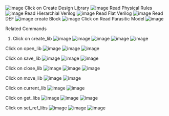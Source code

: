 ![image](https://user-images.githubusercontent.com/104819057/209363820-2f0d8d7b-8409-44c4-a605-e634581392d2.png)
Click on Create Design Library
![image](https://user-images.githubusercontent.com/104819057/209363906-e8445753-15b9-4297-a8ed-4c551618244d.png)
Read Physical Rules
![image](https://user-images.githubusercontent.com/104819057/209363959-d491a04f-ca3d-4f49-a4ab-5b316593fbf0.png)
Read Hierarchial Verilog
![image](https://user-images.githubusercontent.com/104819057/209364016-d19aef33-4285-407d-add1-a8d713db251e.png)
Read Flat Verilog
![image](https://user-images.githubusercontent.com/104819057/209364046-f7c9e391-8547-430b-8ffb-5f71f74fe55b.png)
Read DEF
![image](https://user-images.githubusercontent.com/104819057/209364077-2998192f-c846-4115-a328-d35050b8e582.png)
create Block
![image](https://user-images.githubusercontent.com/104819057/209364142-c7c4f6ef-f528-46b3-963a-f3f15ca84744.png)
Click on Read Parasitic Model
![image](https://user-images.githubusercontent.com/104819057/209364217-04661f28-80df-48d0-bf5c-98e67802f0b6.png)


Related Commands
1. Click on create_lib
![image](https://user-images.githubusercontent.com/104819057/209364364-bdd8860c-9057-4114-96c3-f90bb6de66dc.png)
![image](https://user-images.githubusercontent.com/104819057/209364459-92403592-227e-419f-b256-0d5023e74cd4.png)
![image](https://user-images.githubusercontent.com/104819057/209364535-0ac802ba-4544-48e3-a09d-c18dcea0c84f.png)
![image](https://user-images.githubusercontent.com/104819057/209364582-cef3313d-c94e-49fa-a5ab-eabcf9ab554d.png)
![image](https://user-images.githubusercontent.com/104819057/209364635-b3ae3c04-aa61-4642-a9f2-7b4237981ba5.png)

Click on open_lib
![image](https://user-images.githubusercontent.com/104819057/209364883-49cd6739-3792-4a40-9988-9d6aad25c74f.png)
![image](https://user-images.githubusercontent.com/104819057/209364907-4018c4f4-93e5-4421-b4c2-ac0cd5ae1082.png)
![image](https://user-images.githubusercontent.com/104819057/209364932-a96d4c4c-cff8-420f-9691-901abb690f14.png)

Click on save_lib
![image](https://user-images.githubusercontent.com/104819057/209365017-99f0bdbf-8d0f-4fbd-842d-f64fac36a869.png)
![image](https://user-images.githubusercontent.com/104819057/209365052-aa87cd33-d4b0-457e-91af-95a556bc18e6.png)
![image](https://user-images.githubusercontent.com/104819057/209365072-737c3fa9-b97e-4f89-94c2-149e7a753c99.png)

Click on close_lib
![image](https://user-images.githubusercontent.com/104819057/209365187-8b0b2078-1828-46e6-8c6a-6e4e5117244a.png)
![image](https://user-images.githubusercontent.com/104819057/209365220-634d5650-e368-45bf-bb7b-20036d2125e2.png)
![image](https://user-images.githubusercontent.com/104819057/209365255-425cb9ff-495e-4534-b578-b256acbffab1.png)

Click on move_lib
![image](https://user-images.githubusercontent.com/104819057/209365593-df7199c5-84eb-4ef4-9c9e-7db464f4d581.png)
![image](https://user-images.githubusercontent.com/104819057/209365629-b67cfee9-e25a-4541-9be1-4aa46e87deec.png)

Click on current_lib
![image](https://user-images.githubusercontent.com/104819057/209365705-20fbe743-5374-4087-b0b7-3982be75a9aa.png)
![image](https://user-images.githubusercontent.com/104819057/209365735-d1cc596f-1727-4a11-986c-17d770df88b3.png)

Click on get_libs
![image](https://user-images.githubusercontent.com/104819057/209365814-1132b096-0a99-4195-b283-46fc78305233.png)
![image](https://user-images.githubusercontent.com/104819057/209365901-a90c100d-1110-49aa-acf4-abf3dc5c82af.png)
![image](https://user-images.githubusercontent.com/104819057/209365937-de2c67fb-35f6-4aa1-b240-5c7c2cf804d4.png)

Click on set_ref_libs
![image](https://user-images.githubusercontent.com/104819057/209366088-702edb25-2be5-4769-8647-929f30abb1dc.png)
![image](https://user-images.githubusercontent.com/104819057/209366124-a50dbf12-5a41-4f8d-a2f7-c514914df1f3.png)
![image](https://user-images.githubusercontent.com/104819057/209366161-6d433db4-3b80-4f4d-b8b6-64ef1c5e144b.png)

